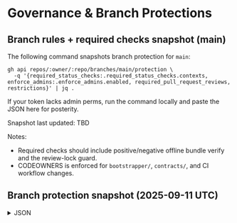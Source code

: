 # Governance & Branch Protections

## Branch rules + required checks snapshot (main)

The following command snapshots branch protection for `main`:

```
gh api repos/:owner/:repo/branches/main/protection \
  -q '{required_status_checks:.required_status_checks.contexts, enforce_admins:.enforce_admins.enabled, required_pull_request_reviews, restrictions}' | jq .
```

If your token lacks admin perms, run the command locally and paste the JSON here for posterity.

Snapshot last updated: TBD

Notes:
- Required checks should include positive/negative offline bundle verify and the review-lock guard.
- CODEOWNERS is enforced for `bootstrapper/`, `contracts/`, and CI workflow changes.


## Branch protection snapshot (2025-09-11 UTC)

<details><summary>JSON</summary>

"
</details>
